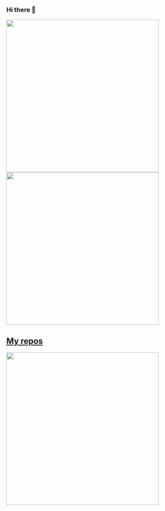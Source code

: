 ### Hi there 👋

<p align="left">
  <a href="https://github.com/PereyraRodrigo"><img width="400" src="https://github-readme-stats.vercel.app/api?username=PereyraRodrigo&show_icons=true&theme=chartreuse-dark">
  <a href="https://github.com/PereyraRodrigo"><img width="400" src="https://github-readme-stats.vercel.app/api/top-langs/?username=PereyraRodrigo&hide=scss,c,hack,makefile&langs_count=10&layout=compact&theme=chartreuse-dark">
</p>
    
## My repos
    
<p align="left">
  
   <a href="https://github.com/PereyraRodrigo/Aviel"><img width="400" src="https://github-readme-stats.vercel.app/api/pin/?username=PereyraRodrigo&repo=combustible&langs_count=5&theme=chartreuse-dark">
  <!--<a href="https://github.com/SebastianRost/php_crud_2"><img width="400" src="https://github-readme-stats.vercel.app/api/pin/?username=SebastianRost&repo=php_crud_2&layout=compact&theme=chartreuse-dark">
  <a href="https://github.com/SebastianRost/pagina-hoteleria"><img width="400" src="https://github-readme-stats.vercel.app/api/pin/?username=SebastianRost&repo=pagina-hoteleria&langs_count=3&layout=compact&theme=chartreuse-dark">
  <a href="https://github.com/SebastianRost/TP_Laboratorio_1_2021"><img width="400" src="https://github-readme-stats.vercel.app/api/pin/?username=SebastianRost&card_height=300&&repo=TP_Laboratorio_1_2021&langs_count=5&layout=compact&theme=chartreuse-dark">-->
</p>


<!--
**PereyraRodrigo/PereyraRodrigo** is a ✨ _special_ ✨ repository because its `README.md` (this file) appears on your GitHub profile.

Here are some ideas to get you started:

- 🔭 I’m currently working on ...
- 🌱 I’m currently learning ...
- 👯 I’m looking to collaborate on ...
- 🤔 I’m looking for help with ...
- 💬 Ask me about ...
- 📫 How to reach me: ...
- 😄 Pronouns: ...
- ⚡ Fun fact: ...
-->
